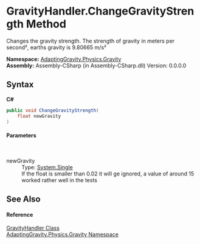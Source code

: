 # GravityHandler.ChangeGravityStrength Method 
 

Changes the gravity strength. The strength of gravity in meters per second², earths gravity is 9.80665 m/s²

**Namespace:**&nbsp;<a href="35451bf6-f6b5-b47f-fa3a-5584d785d7e3">AdaptingGravity.Physics.Gravity</a><br />**Assembly:**&nbsp;Assembly-CSharp (in Assembly-CSharp.dll) Version: 0.0.0.0

## Syntax

**C#**<br />
``` C#
public void ChangeGravityStrength(
	float newGravity
)
```


#### Parameters
&nbsp;<dl><dt>newGravity</dt><dd>Type: <a href="http://msdn2.microsoft.com/en-us/library/3www918f" target="_blank">System.Single</a><br />If the float is smaller than 0.02 it will ge ignored, a value of around 15 worked rather well in the tests</dd></dl>

## See Also


#### Reference
<a href="b7d1cc23-1147-52b6-2884-245c4a195329">GravityHandler Class</a><br /><a href="35451bf6-f6b5-b47f-fa3a-5584d785d7e3">AdaptingGravity.Physics.Gravity Namespace</a><br />